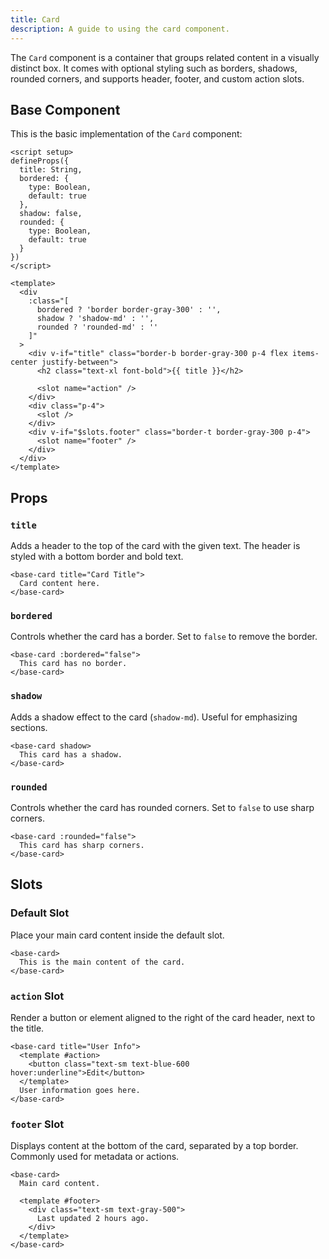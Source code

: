 ```yaml
---
title: Card  
description: A guide to using the card component.
---
```


The `Card` component is a container that groups related content in a visually distinct box. It comes with optional styling such as borders, shadows, rounded corners, and supports header, footer, and custom action slots.

## Base Component

This is the basic implementation of the `Card` component:

```vue
<script setup>
defineProps({
  title: String,
  bordered: {
    type: Boolean,
    default: true
  },
  shadow: false,
  rounded: {
    type: Boolean,
    default: true
  }
})
</script>

<template>
  <div
    :class="[
      bordered ? 'border border-gray-300' : '',
      shadow ? 'shadow-md' : '',
      rounded ? 'rounded-md' : ''
    ]"
  >
    <div v-if="title" class="border-b border-gray-300 p-4 flex items-center justify-between">
      <h2 class="text-xl font-bold">{{ title }}</h2>

      <slot name="action" />
    </div>
    <div class="p-4">
      <slot />
    </div>
    <div v-if="$slots.footer" class="border-t border-gray-300 p-4">
      <slot name="footer" />
    </div>
  </div>
</template>
```

## Props

### `title`

Adds a header to the top of the card with the given text. The header is styled with a bottom border and bold text.

```vue
<base-card title="Card Title">
  Card content here.
</base-card>
```

### `bordered`

Controls whether the card has a border. Set to `false` to remove the border.

```vue
<base-card :bordered="false">
  This card has no border.
</base-card>
```

### `shadow`

Adds a shadow effect to the card (`shadow-md`). Useful for emphasizing sections.

```vue
<base-card shadow>
  This card has a shadow.
</base-card>
```

### `rounded`

Controls whether the card has rounded corners. Set to `false` to use sharp corners.

```vue
<base-card :rounded="false">
  This card has sharp corners.
</base-card>
```

## Slots

### Default Slot

Place your main card content inside the default slot.

```vue
<base-card>
  This is the main content of the card.
</base-card>
```

### `action` Slot

Render a button or element aligned to the right of the card header, next to the title.

```vue
<base-card title="User Info">
  <template #action>
    <button class="text-sm text-blue-600 hover:underline">Edit</button>
  </template>
  User information goes here.
</base-card>
```

### `footer` Slot

Displays content at the bottom of the card, separated by a top border. Commonly used for metadata or actions.

```vue
<base-card>
  Main card content.

  <template #footer>
    <div class="text-sm text-gray-500">
      Last updated 2 hours ago.
    </div>
  </template>
</base-card>
```